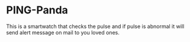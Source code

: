# PING-Panda
This is a smartwatch that checks the pulse and if pulse is abnormal it will send alert message on mail to you loved ones.
